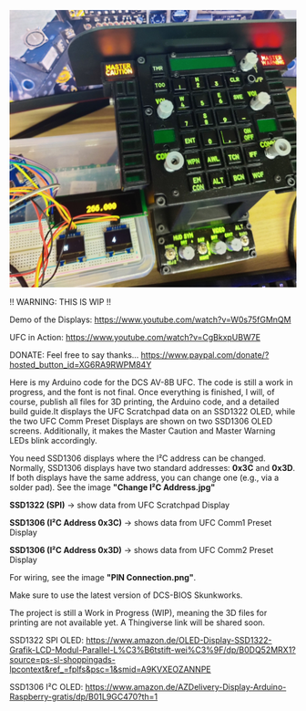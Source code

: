 ![Alt text](AV-8B-UFC_TEST.jpg)

!! WARNING: THIS IS WIP !!

Demo of the Displays: https://www.youtube.com/watch?v=W0s75fGMnQM

UFC in Action: https://www.youtube.com/watch?v=CgBkxpUBW7E

DONATE: Feel free to say thanks... https://www.paypal.com/donate/?hosted_button_id=XG6RA9RWPM84Y
 
Here is my Arduino code for the DCS AV-8B UFC. The code is still a work in progress, and the font is not final. 
Once everything is finished, I will, of course, publish all files for 3D printing, the Arduino code, and a detailed build guide.It displays the UFC Scratchpad data on an SSD1322 OLED, 
while the two UFC Comm Preset Displays are shown on two SSD1306 OLED screens. Additionally, it makes the Master Caution and Master Warning LEDs blink accordingly.



You need SSD1306 displays where the I²C address can be changed. Normally, SSD1306 displays have two standard addresses: **0x3C** and **0x3D**. If both displays have the same address, you can change one (e.g., via a solder pad). See the image **"Change I²C Address.jpg"**

**SSD1322 (SPI)** → show data from UFC Scratchpad Display

**SSD1306 (I²C Address 0x3C)** → shows data from UFC Comm1 Preset Display

**SSD1306 (I²C Address 0x3D)** → shows data from UFC Comm2 Preset Display

For wiring, see the image **"PIN Connection.png"**.

Make sure to use the latest version of DCS-BIOS Skunkworks.

The project is still a Work in Progress (WIP), meaning the 3D files for printing are not available yet. A Thingiverse link will be shared soon.

SSD1322 SPI OLED: https://www.amazon.de/OLED-Display-SSD1322-Grafik-LCD-Modul-Parallel-L%C3%B6tstift-wei%C3%9F/dp/B0DQ52MRX1?source=ps-sl-shoppingads-lpcontext&ref_=fplfs&psc=1&smid=A9KVXEOZANNPE

SSD1306 I²C OLED: https://www.amazon.de/AZDelivery-Display-Arduino-Raspberry-gratis/dp/B01L9GC470?th=1

